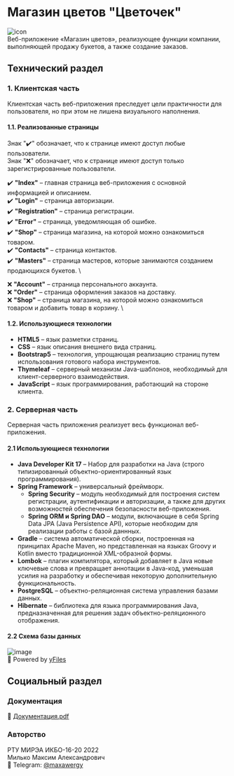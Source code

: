 # Магазин цветов "Цветочек"
![icon](https://user-images.githubusercontent.com/91216092/192003199-dd8b2594-8e5d-4b60-a3da-c7b125e8d057.png) \
Веб-приложение «Магазин цветов», реализующее функции компании, выполняющей продажу букетов, а также создание заказов.

## Технический раздел
### 1. Клиентская часть
Клиентская часть веб-приложения преследует цели практичности для пользователя, но при этом не лишена визуального наполнения.

#### 1.1. Реализованные страницы
Знак ":heavy_check_mark:" обозначает, что к странице имеют доступ любые пользователи. \
Знак ":x:" обозначает, что к странице имеют доступ только зарегистрированные пользователи.

:heavy_check_mark: **"Index"** – главная страница веб-приложения с основной информацией и описанием. \
:heavy_check_mark: **"Login"** – страница авторизации. \
:heavy_check_mark: **"Registration"** – страница регистрации. \
:heavy_check_mark: **"Error"** – страница, уведомляющая об ошибке. \
:heavy_check_mark: **"Shop"** – страница магазина, на которой можно ознакомиться товаром. \
:heavy_check_mark: **"Contacts"** – страница контактов. \
:heavy_check_mark: **"Masters"** – страница мастеров, которые занимаются созданием продающихся букетов. \

:x: **"Account"** – страница персонального аккаунта. \
:x: **"Order"** – страница оформления заказов на доставку. \
:x: **"Shop"** – страница магазина, на которой можно ознакомиться товаром и добавить товар в корзину. \

#### 1.2. Использующиеся технологии
* **HTML5** – язык разметки страниц.
* **CSS** – язык описания внешнего вида страниц.
* **Bootstrap5** – технология, упрощающая реализацию страниц путем использования готового набора инструментов.
* **Thymeleaf** – серверный механизм Java-шаблонов, необходимый для клиент-серверного взаимодействия.
* **JavaScript** – язык программирования, работающий на стороне клиента.

### 2. Серверная часть
Серверная часть приложения реализует весь функционал веб-приложения.

#### 2.1 Использующиеся технологии
* **Java Developer Kit 17** – Набор для разработки на Java (строго типизированный объектно-ориентированный язык программирования).
* **Spring Framework** – универсальный фреймворк.
    * **Spring Security** – модуль необходимый для построения систем регистрации, аутентификации и авторизации, а также для других возможностей обеспечения
    безопасности веб-приложения.
    * **Spring ORM и Spring DAO** – модули, включающие в себя Spring Data JPA (Java Persistence API), которые необходим для реализации работы с базой даннных.
* **Gradle** – система автоматической сборки, построенная на принципах Apache Maven, но представленная на языках Groovy и Kotlin вместо традиционной XML-образной формы.
* **Lombok** – плагин компилятора, который добавляет в Java новые ключевые слова и превращает аннотации в Java-код, уменьшая усилия на разработку и обеспечивая
некоторую дополнительную функциональность.
* **PostgreSQL** – объектно-реляционная система управления базами данных.
* **Hibernate** – библиотека для языка программирования Java, предназначенная для решения задач объектно-реляционного отображения.

#### 2.2 Схема базы данных
![image](https://user-images.githubusercontent.com/91216092/192002785-2ed2376f-42e5-47c6-8ce8-5243d3d95145.png) \
:link: Powered by [yFiles](https://www.yworks.com/products/yfiles)

## Социальный раздел
### Документация
:floppy_disk: [Документация.pdf](https://github.com/1499maxawergy/coursework-java-spring/files/9635254/default.pdf)


### Авторство

РТУ МИРЭА ИКБО-16-20 2022 \
Милько Максим Александрович \
:link: Telegram: [@maxawergy](https://t.me/maxawergy)
